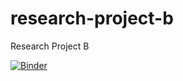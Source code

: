 # research-project-b
Research Project B

[![Binder](https://mybinder.org/badge.svg)](https://mybinder.org/v2/gh/EloyRD/research-project-b/master)
